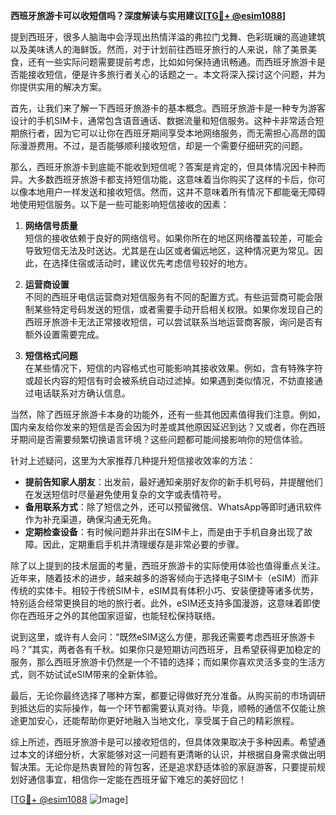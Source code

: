 **西班牙旅游卡可以收短信吗？深度解读与实用建议[[TG💪+ @esim1088](https://t.me/s/esim1088)]**

提到西班牙，很多人脑海中会浮现出热情洋溢的弗拉门戈舞、色彩斑斓的高迪建筑以及美味诱人的海鲜饭。然而，对于计划前往西班牙旅行的人来说，除了美景美食，还有一些实际问题需要提前考虑，比如如何保持通讯畅通。而西班牙旅游卡是否能接收短信，便是许多旅行者关心的话题之一。本文将深入探讨这个问题，并为你提供实用的解决方案。

首先，让我们来了解一下西班牙旅游卡的基本概念。西班牙旅游卡是一种专为游客设计的手机SIM卡，通常包含语音通话、数据流量和短信服务。这种卡非常适合短期旅行者，因为它可以让你在西班牙期间享受本地网络服务，而无需担心高昂的国际漫游费用。不过，是否能够顺利接收短信，却是一个需要仔细研究的问题。

那么，西班牙旅游卡到底能不能收到短信呢？答案是肯定的，但具体情况因卡种而异。大多数西班牙旅游卡都支持短信功能，这意味着当你购买了这样的卡后，你可以像本地用户一样发送和接收短信。然而，这并不意味着所有情况下都能毫无障碍地使用短信服务。以下是一些可能影响短信接收的因素：

1. **网络信号质量**  
   短信的接收依赖于良好的网络信号。如果你所在的地区网络覆盖较差，可能会导致短信无法及时送达。尤其是在山区或者偏远地区，这种情况更为常见。因此，在选择住宿或活动时，建议优先考虑信号较好的地方。

2. **运营商设置**  
   不同的西班牙电信运营商对短信服务有不同的配置方式。有些运营商可能会限制某些特定号码发送的短信，或者需要手动开启相关权限。如果你发现自己的西班牙旅游卡无法正常接收短信，可以尝试联系当地运营商客服，询问是否有额外设置需要完成。

3. **短信格式问题**  
   在某些情况下，短信的内容格式也可能影响其接收效果。例如，含有特殊字符或超长内容的短信有时会被系统自动过滤掉。如果遇到类似情况，不妨直接通过电话联系对方确认信息。

当然，除了西班牙旅游卡本身的功能外，还有一些其他因素值得我们注意。例如，国内亲友给你发来的短信是否会因为时差或其他原因延迟到达？又或者，你在西班牙期间是否需要频繁切换语言环境？这些问题都可能间接影响你的短信体验。

针对上述疑问，这里为大家推荐几种提升短信接收效率的方法：

- **提前告知家人朋友**：出发前，最好通知亲朋好友你的新手机号码，并提醒他们在发送短信时尽量避免使用复杂的文字或表情符号。
- **备用联系方式**：除了短信之外，还可以预留微信、WhatsApp等即时通讯软件作为补充渠道，确保沟通无死角。
- **定期检查设备**：有时候问题并非出在SIM卡上，而是由于手机自身出现了故障。因此，定期重启手机并清理缓存是非常必要的步骤。

除了以上提到的技术层面的考量，西班牙旅游卡的实际使用体验也值得重点关注。近年来，随着技术的进步，越来越多的游客倾向于选择电子SIM卡（eSIM）而非传统的实体卡。相较于传统SIM卡，eSIM具有体积小巧、安装便捷等诸多优势，特别适合经常更换目的地的旅行者。此外，eSIM还支持多国漫游，这意味着即使你在西班牙之外的其他国家逗留，也能轻松保持联络。

说到这里，或许有人会问：“既然eSIM这么方便，那我还需要考虑西班牙旅游卡吗？”其实，两者各有千秋。如果你只是短期访问西班牙，且希望获得更加稳定的服务，那么西班牙旅游卡仍然是一个不错的选择；而如果你喜欢灵活多变的生活方式，则不妨试试eSIM带来的全新体验。

最后，无论你最终选择了哪种方案，都要记得做好充分准备。从购买前的市场调研到抵达后的实际操作，每一个环节都需要认真对待。毕竟，顺畅的通信不仅能让旅途更加安心，还能帮助你更好地融入当地文化，享受属于自己的精彩旅程。

综上所述，西班牙旅游卡是可以接收短信的，但具体效果取决于多种因素。希望通过本文的详细分析，大家能够对这一问题有更清晰的认识，并根据自身需求做出明智决策。无论你是热衷冒险的背包客，还是追求舒适体验的家庭游客，只要提前规划好通信事宜，相信你一定能在西班牙留下难忘的美好回忆！

[[TG💪+ @esim1088](https://t.me/s/esim1088) ![Image](https://i.postimg.cc/4NQfJmqS/Snipaste-2025-05-13-00-14-12.png)]